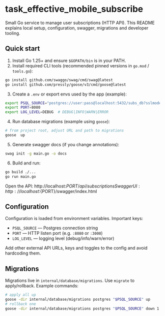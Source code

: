 # task_effective_mobile_subscribe

Small Go service to manage user subscriptions (HTTP API). This README explains local setup, configuration, swagger, migrations and developer tooling.

## Quick start

1. Install Go 1.25+ and ensure `$GOPATH/bin` is in your PATH.
2. Install required CLI tools (recommended pinned versions in `go.mod` / `tools.go`):

```bash
go install github.com/swaggo/swag/cmd/swag@latest
go install github.com/pressly/goose/v3/cmd/goose@latest
```

3. Create a `.env` or export envs used by the app (example):

```bash
export PSQL_SOURCE="postgres://user:pass@localhost:5432/subs_db?sslmode=disable"
export PORT=8080
export LOG_LEVEL=DEBUG  # DEBUG|INFO|WARN|ERROR

```

4. Run database migrations (example using `goose`):

```bash
# from project root, adjust URL and path to migrations
goose  up
```

5. Generate swagger docs (if you change annotations):

```bash
swag init -g main.go -o docs
```

6. Build and run:

```bash
go build ./...
go run main.go
```

Open the API: http://localhost:${PORT}/api/subscriptions
Swagger UI: http://localhost:${PORT}/swagger/index.html

## Configuration

Configuration is loaded from environment variables. Important keys:

- `PSQL_SOURCE` — Postgres connection string
- `PORT` — HTTP listen port (e.g. `:8080` or `:3000`)
- `LOG_LEVEL` — logging level (debug/info/warn/error)

Add other external API URLs, keys and toggles to the config and avoid hardcoding them.


## Migrations

Migrations live in `internal/database/migrations`. Use `migrate` to apply/rollback. Example commands:

```bash
# apply all up
goose -dir internal/database/migrations postgres "$PSQL_SOURCE" up
# rollback one
goose -dir internal/database/migrations postgres "$PSQL_SOURCE" down 1
```
